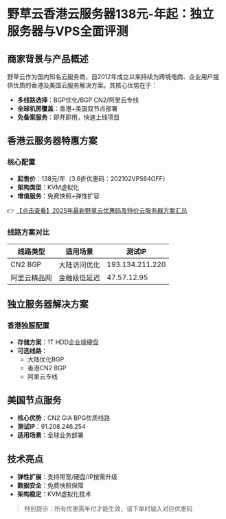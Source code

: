 # 野草云香港云服务器138元-年起：独立服务器与VPS全面评测

## 商家背景与产品概述

野草云作为国内知名云服务商，自2012年成立以来持续为跨境电商、企业用户提供优质的香港及美国云服务解决方案。其核心优势在于：

- **多线路选择**：BGP优化/BGP CN2/阿里云专线
- **全球机房覆盖**：香港+美国双节点部署
- **免备案服务**：即开即用，快速上线项目

## 香港云服务器特惠方案

### 核心配置
- **起售价**：138元/年（3.6折优惠码：202102VPS64OFF）
- **架构类型**：KVM虚拟化
- **增值服务**：免费快照+弹性扩容

👉 [【点击查看】2025年最新野草云优惠码及特价云服务器方案汇总](https://bit.ly/yecaoyun)

### 线路方案对比
| 线路类型       | 适用场景           | 测试IP          |
|----------------|--------------------|-----------------|
| CN2 BGP        | 大陆访问优化       | 193.134.211.220 |
| 阿里云精品网   | 金融级低延迟       | 47.57.12.95     |

## 独立服务器解决方案

### 香港独服配置
- **存储方案**：1T HDD企业级硬盘
- **可选线路**：
  - 大陆优化BGP
  - 香港CN2 BGP
  - 阿里云专线

## 美国节点服务
- **核心优势**：CN2 GIA BPG优质线路
- **测试IP**：91.208.246.254
- **适用场景**：全球业务部署

## 技术亮点
- **弹性扩展**：支持带宽/硬盘/IP按需升级
- **数据安全**：免费快照保障
- **架构稳定**：KVM虚拟化技术

> 特别提示：所有优惠需年付才能生效，请下单时输入对应优惠码